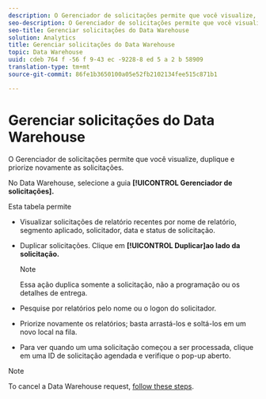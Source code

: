```yaml
---
description: O Gerenciador de solicitações permite que você visualize, duplique e priorize novamente as solicitações.
seo-description: O Gerenciador de solicitações permite que você visualize, duplique e priorize novamente as solicitações.
seo-title: Gerenciar solicitações do Data Warehouse
solution: Analytics
title: Gerenciar solicitações do Data Warehouse
topic: Data Warehouse
uuid: cdeb 764 f -56 f 9-43 ec -9228-8 ed 5 a 2 b 58909
translation-type: tm+mt
source-git-commit: 86fe1b3650100a05e52fb2102134fee515c871b1

---
```



# Gerenciar solicitações do Data Warehouse

O Gerenciador de solicitações permite que você visualize, duplique e priorize novamente as solicitações.

No Data Warehouse, selecione a guia **[!UICONTROL Gerenciador de solicitações].**

Esta tabela permite

* Visualizar solicitações de relatório recentes por nome de relatório, segmento aplicado, solicitador, data e status de solicitação.
* Duplicar solicitações. Clique em **[!UICONTROL Duplicar]ao lado da solicitação.**

   >[!NOTE]
   >
   >Essa ação duplica somente a solicitação, não a programação ou os detalhes de entrega.

* Pesquise por relatórios pelo nome ou o logon do solicitador.
* Priorize novamente os relatórios; basta arrastá-los e soltá-los em um novo local na fila.
* Para ver quando um uma solicitação começou a ser processada, clique em uma ID de solicitação agendada e verifique o pop-up aberto.

>[!NOTE]
>
>To cancel a Data Warehouse request, [follow these steps](https://helpx.adobe.com/analytics/kb/cancel-data-warehouse-requests.html).

